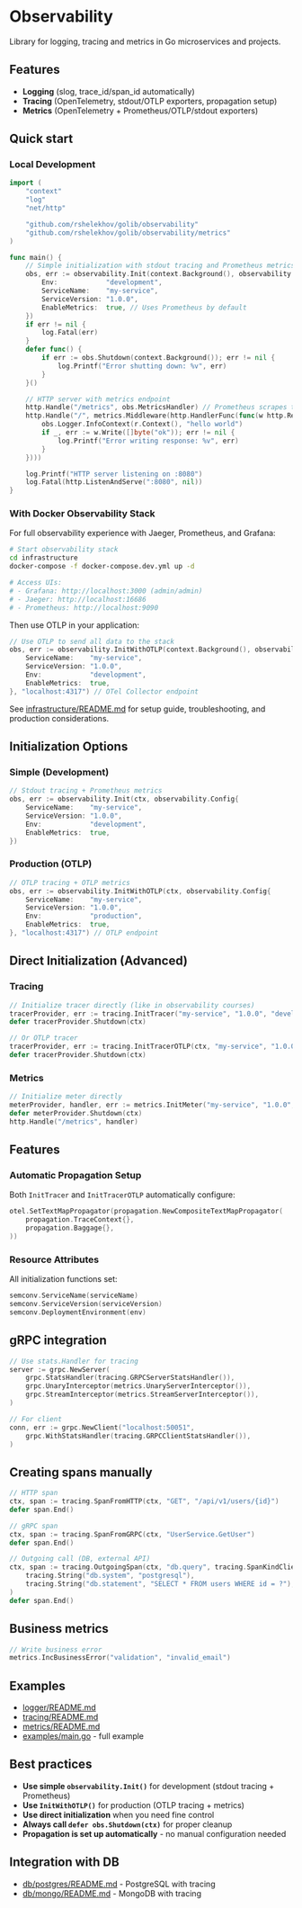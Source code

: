 # Observability

Library for logging, tracing and metrics in Go microservices and projects.

## Features

- **Logging** (slog, trace_id/span_id automatically)
- **Tracing** (OpenTelemetry, stdout/OTLP exporters, propagation setup)
- **Metrics** (OpenTelemetry + Prometheus/OTLP/stdout exporters)

## Quick start

### Local Development

```go
import (
	"context"
	"log"
	"net/http"

	"github.com/rshelekhov/golib/observability"
	"github.com/rshelekhov/golib/observability/metrics"
)

func main() {
	// Simple initialization with stdout tracing and Prometheus metrics
	obs, err := observability.Init(context.Background(), observability.Config{
		Env:            "development",
		ServiceName:    "my-service",
		ServiceVersion: "1.0.0",
		EnableMetrics:  true, // Uses Prometheus by default
	})
	if err != nil {
		log.Fatal(err)
	}
	defer func() {
		if err := obs.Shutdown(context.Background()); err != nil {
			log.Printf("Error shutting down: %v", err)
		}
	}()

	// HTTP server with metrics endpoint
	http.Handle("/metrics", obs.MetricsHandler) // Prometheus scrapes this
	http.Handle("/", metrics.Middleware(http.HandlerFunc(func(w http.ResponseWriter, r *http.Request) {
		obs.Logger.InfoContext(r.Context(), "hello world")
		if _, err := w.Write([]byte("ok")); err != nil {
			log.Printf("Error writing response: %v", err)
		}
	})))

	log.Printf("HTTP server listening on :8080")
	log.Fatal(http.ListenAndServe(":8080", nil))
}
```

### With Docker Observability Stack

For full observability experience with Jaeger, Prometheus, and Grafana:

```bash
# Start observability stack
cd infrastructure
docker-compose -f docker-compose.dev.yml up -d

# Access UIs:
# - Grafana: http://localhost:3000 (admin/admin)
# - Jaeger: http://localhost:16686
# - Prometheus: http://localhost:9090
```

Then use OTLP in your application:

```go
// Use OTLP to send all data to the stack
obs, err := observability.InitWithOTLP(context.Background(), observability.Config{
	ServiceName:    "my-service",
	ServiceVersion: "1.0.0",
	Env:            "development",
	EnableMetrics:  true,
}, "localhost:4317") // OTel Collector endpoint
```

See [infrastructure/README.md](infrastructure/README.md) for setup guide, troubleshooting, and production considerations.

## Initialization Options

### Simple (Development)

```go
// Stdout tracing + Prometheus metrics
obs, err := observability.Init(ctx, observability.Config{
	ServiceName:    "my-service",
	ServiceVersion: "1.0.0",
	Env:            "development",
	EnableMetrics:  true,
})
```

### Production (OTLP)

```go
// OTLP tracing + OTLP metrics
obs, err := observability.InitWithOTLP(ctx, observability.Config{
	ServiceName:    "my-service",
	ServiceVersion: "1.0.0",
	Env:            "production",
	EnableMetrics:  true,
}, "localhost:4317") // OTLP endpoint
```

## Direct Initialization (Advanced)

### Tracing

```go
// Initialize tracer directly (like in observability courses)
tracerProvider, err := tracing.InitTracer("my-service", "1.0.0", "development")
defer tracerProvider.Shutdown(ctx)

// Or OTLP tracer
tracerProvider, err := tracing.InitTracerOTLP(ctx, "my-service", "1.0.0", "production", "localhost:4317")
defer tracerProvider.Shutdown(ctx)
```

### Metrics

```go
// Initialize meter directly
meterProvider, handler, err := metrics.InitMeter("my-service", "1.0.0", "production")
defer meterProvider.Shutdown(ctx)
http.Handle("/metrics", handler)
```

## Features

### Automatic Propagation Setup

Both `InitTracer` and `InitTracerOTLP` automatically configure:

```go
otel.SetTextMapPropagator(propagation.NewCompositeTextMapPropagator(
	propagation.TraceContext{},
	propagation.Baggage{},
))
```

### Resource Attributes

All initialization functions set:

```go
semconv.ServiceName(serviceName)
semconv.ServiceVersion(serviceVersion)
semconv.DeploymentEnvironment(env)
```

## gRPC integration

```go
// Use stats.Handler for tracing
server := grpc.NewServer(
	grpc.StatsHandler(tracing.GRPCServerStatsHandler()),
	grpc.UnaryInterceptor(metrics.UnaryServerInterceptor()),
	grpc.StreamInterceptor(metrics.StreamServerInterceptor()),
)

// For client
conn, err := grpc.NewClient("localhost:50051",
	grpc.WithStatsHandler(tracing.GRPCClientStatsHandler()),
)
```

## Creating spans manually

```go
// HTTP span
ctx, span := tracing.SpanFromHTTP(ctx, "GET", "/api/v1/users/{id}")
defer span.End()

// gRPC span
ctx, span := tracing.SpanFromGRPC(ctx, "UserService.GetUser")
defer span.End()

// Outgoing call (DB, external API)
ctx, span := tracing.OutgoingSpan(ctx, "db.query", tracing.SpanKindClient,
	tracing.String("db.system", "postgresql"),
	tracing.String("db.statement", "SELECT * FROM users WHERE id = ?"),
)
defer span.End()
```

## Business metrics

```go
// Write business error
metrics.IncBusinessError("validation", "invalid_email")
```

## Examples

- [logger/README.md](logger/README.md)
- [tracing/README.md](tracing/README.md)
- [metrics/README.md](metrics/README.md)
- [examples/main.go](examples/main.go) - full example

## Best practices

- **Use simple `observability.Init()`** for development (stdout tracing + Prometheus)
- **Use `InitWithOTLP()`** for production (OTLP tracing + metrics)
- **Use direct initialization** when you need fine control
- **Always call `defer obs.Shutdown(ctx)`** for proper cleanup
- **Propagation is set up automatically** - no manual configuration needed

## Integration with DB

- [db/postgres/README.md](../db/postgres/README.md) - PostgreSQL with tracing
- [db/mongo/README.md](../db/mongo/README.md) - MongoDB with tracing
